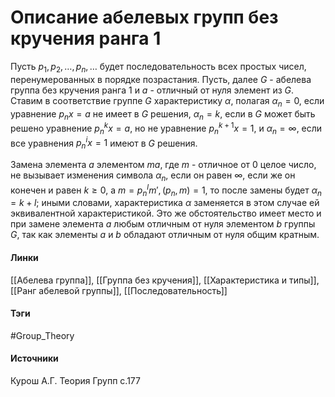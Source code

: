 # Описание абелевых групп без кручения ранга 1
Пусть $p_{1},p_{2},\dots,p_{n},\dots$ будет последовательность всех простых чисел, перенумерованных в порядке позрастания. Пусть, далее $G$ - абелева группа без кручения ранга 1 и $a$ - отличный от нуля элемент из $G$. Ставим в соответствие группе $G$ характеристику $\alpha$, полагая $\alpha_{n}=0$, если уравнение $p_{n}x=a$ не имеет в $G$ решения, $\alpha_{n}=k$, если в $G$ может быть решено уравнение $p_{n}^{k}x=a$, но не уравнение $p_{n}^{k+1}x=1$, и $\alpha_{n}=\infty$, если все уравнения $p_{n}^{i}x=1$ имеют в $G$ решения.

Замена элемента $a$ элементом $ma$, где $m$ - отличное от 0 целое число, не вызывает изменения символа $\alpha_{n}$, если он равен $\infty$, если же он конечен и равен $k\ge0$, а $m=p_{n}^{l}m',(p_{n},m)=1$, то после замены будет $\alpha_{n}=k+l$; иными словами, характеристика $\alpha$ заменяется в этом случае ей эквивалентной характеристикой. Это же обстоятельство имеет место и при замене элемента $a$ любым отличным от нуля элементом $b$ группы $G$, так как элементы $a$ и $b$ обладают отличным от нуля общим кратным.
#### Линки
 [[Абелева группа]],
 [[Группа без кручения]],
 [[Характеристика и типы]],
 [[Ранг абелевой группы]],
 [[Последовательность]]
#### Тэги
 #Group_Theory 
#### Источники
 Курош А.Г. Теория Групп с.177